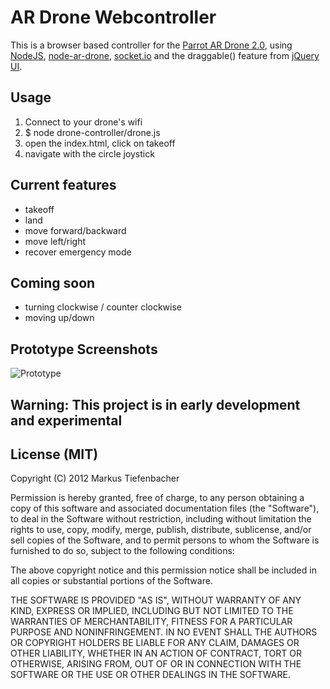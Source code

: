 # AR Drone Webcontroller

This is a browser based controller for the [Parrot AR Drone 2.0](http://ardrone2.parrot.com/), using [NodeJS](http://nodejs.org/), [node-ar-drone](https://github.com/felixge/node-ar-drone), [socket.io](https://github.com/LearnBoost/socket.io) and the draggable() feature from [jQuery UI](https://github.com/jquery/jquery-ui).

## Usage

1. Connect to your drone's wifi
2. $ node drone-controller/drone.js
3. open the index.html, click on takeoff
4. navigate with the circle joystick

## Current features

* takeoff
* land
* move forward/backward
* move left/right
* recover emergency mode

## Coming soon

* turning clockwise / counter clockwise
* moving up/down

## Prototype Screenshots

![Prototype](https://raw.github.com/tiefenb/ardrone-webcontroller/master/screenshot.jpg)

## Warning: This project is in early development and experimental

## License (MIT)

Copyright (C) 2012 Markus Tiefenbacher

Permission is hereby granted, free of charge, to any person obtaining a copy of this software and associated documentation files (the "Software"), to deal in the Software without restriction, including without limitation the rights to use, copy, modify, merge, publish, distribute, sublicense, and/or sell copies of the Software, and to permit persons to whom the Software is furnished to do so, subject to the following conditions:

The above copyright notice and this permission notice shall be included in all copies or substantial portions of the Software.

THE SOFTWARE IS PROVIDED "AS IS", WITHOUT WARRANTY OF ANY KIND, EXPRESS OR IMPLIED, INCLUDING BUT NOT LIMITED TO THE WARRANTIES OF MERCHANTABILITY, FITNESS FOR A PARTICULAR PURPOSE AND NONINFRINGEMENT. IN NO EVENT SHALL THE AUTHORS OR COPYRIGHT HOLDERS BE LIABLE FOR ANY CLAIM, DAMAGES OR OTHER LIABILITY, WHETHER IN AN ACTION OF CONTRACT, TORT OR OTHERWISE, ARISING FROM, OUT OF OR IN CONNECTION WITH THE SOFTWARE OR THE USE OR OTHER DEALINGS IN THE SOFTWARE.
